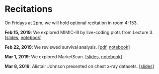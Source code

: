 # Recitations

On Fridays at 2pm, we will hold optional recitation in room 4-153.

**Feb 15, 2019**: We explored MIMIC-III by live-coding plots from Lecture 3. [[slides](rec1-slides.pdf), [notebook](rec1-notebook.ipynb)]

**Feb 22, 2019**: We reviewed survival analysis. [[pdf](rec2-writeup.pdf), [notebook](rec2-notebook.ipynb)]

**Mar 1, 2019**: We explored MarketScan. [[slides](rec3-slides.pdf), [notebook](rec3-notebook.ipynb)]

**Mar 8, 2019**: Alistair Johnson presented on chest x-ray datasets. [[slides](rec4-slides.pdf)]
